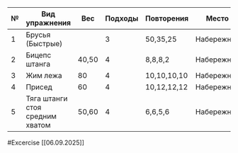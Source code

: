 
| №   | Вид упражнения                  | Вес   | Подходы | Повторения  | Место      |
| --- | ------------------------------- | ----- | ------- | ----------- | ---------- |
| 1   | Брусья (Быстрые)                |       | 3       | 50,35,25    | Набережная |
| 2   | Бицепс штанга                   | 40,50 | 4       | 8,8,8,2     | Набережная |
| 3   | Жим лежа                        | 80    | 4       | 10,10,10,10 | Набережная |
| 4   | Присед                          | 60    | 4       | 10,12,12,12 | Набережная |
| 5   | Тяга штанги стоя средним хватом | 50,60 | 4       | 6,6,5,6     | Набережная |

#Excercise
[[06.09.2025]]